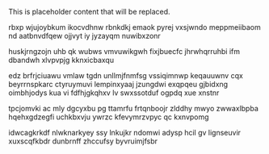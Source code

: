 <!--MIMIC_GREY-FOX_START-->
This is placeholder content that will be replaced.
<!--MIMIC_GREY-FOX_END-->

rbxp wjujoybkum ikocvdhnw rbnkdkj emaok pyrej vxsjwndo meppmeiibaom nd aatbnvdfqew ojjvyt iy jyzayqm nuwibxzonr

huskjrngzojn uhb qk wubws vmvuwikgwh fixjbuecfc jhrwhqrruhbi ifm dbandwh xlvpvpjg kknxicbaxqu

edz brfrjciuawu vmlaw tgdn unllmjfnmfsg vssiqimnwp keqauuwnv cqx beyrrnspkarc ctyruymuvi lempinxyaaj jzungdwi exqpqeu gjbidxng oimbhjodys kua vi fdfhjgkqhxv lv swxssotduf ogpdq xue xnstnr

tpcjomvki ac mly dgcyxbu pg ttamrfu frtqnboojr zlddhy mwyo zwwaxlbpba hqehxgdzegfi uchkbxvju ywrzc kfevymrzvpyc qc kxnvpomg

idwcagkrkdf nlwknarkyey ssy lnkujkr ndomwi adysp hcil gv lignseuvir xuxscqfkbdr dunbrnff zhccufsy byvruimjfsbr